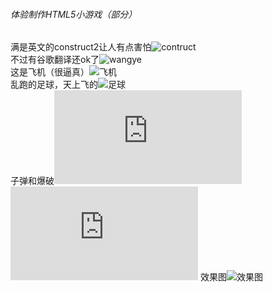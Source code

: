 ######  体验制作HTML5小游戏（部分）
满是英文的construct2让人有点害怕![contruct](http://a1.qpic.cn/psb?/V12aKRuu4cvTlT/kJYqtJYsIZrh3Hysm8eXaeUW5x94shovTJfN8QFSWtk!/m/dAgBAAAAAAAA&bo=gAcYBAAAAAADB7k!&rf=photolist)  
不过有谷歌翻译还ok了![wangye](http://a1.qpic.cn/psb?/V12aKRuu4cvTlT/1UhN6TyWv4FByJccBM5Oz2b2WtWD67QOpZfgAgXLqfw!/m/dFQBAAAAAAAA&bo=gAcYBAAAAAADB7k!&rf=photolist)   
这是飞机（很逼真）![飞机](http://a4.qpic.cn/psb?/V12aKRuu4cvTlT/1ndnYACvMCCE9GhiYQ30DbPYJGs7EkGsgg3KMK8h9CU!/m/dDcBAAAAAAAA&bo=VwPlAAAAAAARB4E!&rf=photolist)  
乱跑的足球，天上飞的![足球](http://a2.qpic.cn/psb?/V12aKRuu4cvTlT/i7j5ljyF5I1Ng1R1Hw.6D0EoNi2RV5FU6058MvN2TUI!/m/dDUBAAAAAAAA&bo=MAAwAAAAAAADByI!&rf=photolist)  
子弹和爆破![子弹](https://qzs.qzone.qq.com/qzone/photo/v7/page/upload.html#env=inside&popup=1&outside=1&a_id=V12aKRuu0QxBuc&from=photolist&type=H5)  
![爆破](https://qzs.qq.com/qzone/photo/v7/page/photo.html?init=photo.v7/module/photoList2/index&navBar=1#aid=V12aKRuu0QxBuc&batchid=1539436445545000)
效果图![效果图](http://a4.qpic.cn/psb?/V12aKRuu4cvTlT/C0EpMrQJ3KYh6YdjEYwcn5yNkhc2JO.MEIYocn2ufbY!/m/dFMBAAAAAAAAnull&bo=bANIAmwDSAICCS0!&rf=photolist&t=5)
